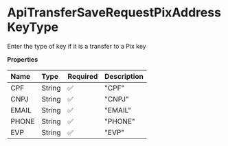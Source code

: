 # ApiTransferSaveRequestPixAddressKeyType

Enter the type of key if it is a transfer to a Pix key

**Properties**

| Name  | Type   | Required | Description |
| :---- | :----- | :------- | :---------- |
| CPF   | String | ✅       | "CPF"       |
| CNPJ  | String | ✅       | "CNPJ"      |
| EMAIL | String | ✅       | "EMAIL"     |
| PHONE | String | ✅       | "PHONE"     |
| EVP   | String | ✅       | "EVP"       |

<!-- This file was generated by liblab | https://liblab.com/ -->
